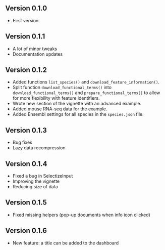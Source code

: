 ## Version 0.1.0

 - First version
 
 ## Version 0.1.1
 
  - A lot of minor tweaks
  - Documentation updates

## Version 0.1.2

 - Added functions `list_species()` and `download_feature_information()`.
 - Split function `download_functional_terms()` into `download_functional_terms()` and `prepare_functional_terms()` to allow for more flexibility with feature identifiers.
 - Wrote new section of the vignette with an advanced example.
 - Added mouse RNA-seq data for the example.
 - Added Ensembl settings for all species in the `species.json` file.

## Version 0.1.3

 - Bug fixes
 - Lazy data recompression
 
## Version 0.1.4

 - Fixed a bug in SelectizeInput
 - Improving the vignette
 - Reducing size of data
 
## Version 0.1.5
 
  - Fixed missing helpers (pop-up documents when info icon clicked)

## Version 0.1.6

 - New feature: a title can be added to the dashboard
 
 
